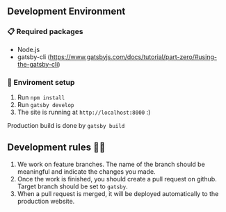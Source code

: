 ## Development Environment
### 📋  Required packages
- Node.js
- gatsby-cli (https://www.gatsbyjs.com/docs/tutorial/part-zero/#using-the-gatsby-cli)

### 🚀  Enviroment setup

1. Run `npm install`
1. Run `gatsby develop`
1. The site is running at `http://localhost:8000` :)

Production build is done by `gatsby build`

## Development rules 👮‍♂

1.  We work on feature branches. The name of the branch should be meaningful and indicate the changes you made.
1.  Once the work is finished, you should create a pull request on github. Target branch should be set to `gatsby`.
1.  When a pull request is merged, it will be deployed automatically to the production website.